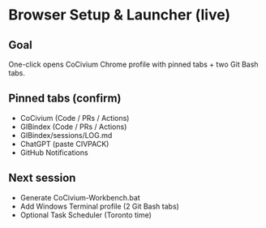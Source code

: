 <!-- status: stub; target: 150+ words -->
<!-- status: stub; target: 150+ words -->
<!-- status: stub; target: 150+ words -->
<!-- status: stub; target: 150+ words -->
<!-- status: stub; target: 150+ words -->
# Browser Setup & Launcher (live)

## Goal
One-click opens CoCivium Chrome profile with pinned tabs + two Git Bash tabs.

## Pinned tabs (confirm)
- CoCivium (Code / PRs / Actions)
- GIBindex (Code / PRs / Actions)
- GIBindex/sessions/LOG.md
- ChatGPT (paste CIVPACK)
- GitHub Notifications

## Next session
- Generate CoCivium-Workbench.bat
- Add Windows Terminal profile (2 Git Bash tabs)
- Optional Task Scheduler (Toronto time)






